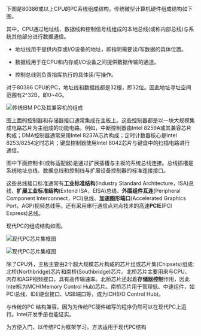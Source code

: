 下图是80386或以上CPU的PC系统组成结构。传统微型计算机硬件组成结构如下图。

其中，CPU通过地址线、数据线和控制信号线组成的本地总线(或称内部总线)与系统其他部分进行数据通信。

- 地址线用于提供内存或I/O设备的地址，即指明需要读/写数据的具体位置。

- 数据线用于在CPU和内存或I/O设备之间提供数据传输的通道。

- 控制总线则负责指挥执行的具体读/写操作。
 
对于80386 CPU的PC，地址线和数据线都是32根，即32位。因此地址寻址空间范围有2^32B，即0~4G。

![传统IBM PC及其兼容机的组成](images/1.png)

图上面的控制器和存储器接口通常集成在主板上。这些控制器都是以一块大规模集成电路芯片为主组成的功能电路。例如，中断控制器由Intel 8259A或其兼容芯片构成；DMA控制器通常采用Intel 8237A芯片构成；定时计数器核心是Intel 8253/8254定时芯片；键盘控制器使用Intel 8042芯片与键盘中的扫描电路进行通信。

图中下面控制卡(或称适配器)是通过扩展插槽与主板的系统总线连接。总线插槽是系统地址总线、数据总线和控制线与扩展设备控制器的标准连接接口。

这些总线接口标准通常有**工业标准结构**(Industry Standard Architecture，ISA)总线、**扩展工业标准结构**(Extend ISA，EISA)总线、**外围组件互连**(Peripheral Component Interconnect，PCI)总线、**加速图形端口**(Accelerated Graphics Port，AGP)视频总线等。还有采用串行通信点对点技术的高速**PCIE**(PCI Express)总线。

现代PC的组成结构如图。

![现代PC芯片集框图](images/2.png)

![现代PC芯片集框图](images/10.png)

除了CPU外，主板主要由2个超大规模芯片构成的芯片组或芯片集(Chipsets)组成: 北桥(Northbridge)芯片和南桥(Southbridge)芯片。北桥芯片主要用来与CPU、内存和AGP视频接口，具有高传输速率。北桥芯片还起着**存储器控制**作用，因此Intel标为MCH(Memory Control Hub)芯片。南桥芯片用于管理低、中速组件，如PCI总线、IDE硬盘接口、USB端口等，成为ICH(I/O Control Hub)。

与传统的PC 结构兼容。因为为传统PC硬件编写的程序仍然可以在现代PC上运行。Intel开发手册也能证实。

为方便入门，以传统PC为框架学习。方法适用于现代PC结构
